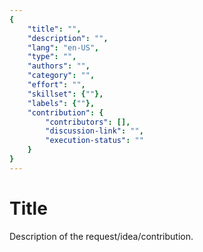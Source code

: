 ```yaml
---
{
    "title": "",
    "description": "",
    "lang": "en-US",
    "type": "",
    "authors": "",
    "category": "",
    "effort": "",
    "skillset": {""},
    "labels": {""},
    "contribution": {
        "contributors": [],
        "discussion-link": "",
        "execution-status": ""
    }
}
---
```


# Title

Description of the request/idea/contribution. 
